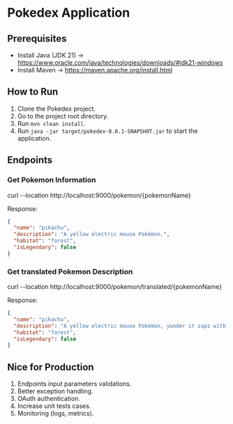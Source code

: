 # Pokedex Application

## Prerequisites
- Install Java (JDK 21) -> https://www.oracle.com/java/technologies/downloads/#jdk21-windows
- Install Maven -> https://maven.apache.org/install.html

## How to Run
1. Clone the Pokedex project.
2. Go to the project root directory.
3. Run ```mvn clean install```.
4. Run ```java -jar target/pokedex-0.0.1-SNAPSHOT.jar``` to start the application.

## Endpoints

### Get Pokemon Information
curl --location http://localhost:9000/pokemon/{pokemonName}

Response:
```json
{
  "name": "pikachu",
  "description": "A yellow electric mouse Pokémon.",
  "habitat": "forest",
  "isLegendary": false
}
```

### Get translated Pokemon Description
curl --location http://localhost:9000/pokemon/translated/{pokemonName}

Response:
```json
{
  "name": "pikachu",
  "description": "A yellow electric mouse Pokémon, yonder it zaps with lightning.",
  "habitat": "forest",
  "isLegendary": false
}
```

## Nice for Production
1. Endpoints input parameters validations.
2. Better exception handling.
3. OAuth authentication.
4. Increase unit tests cases.
5. Monitoring (logs, metrics).
